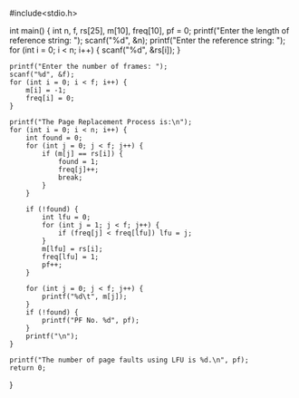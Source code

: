 #include<stdio.h>

int main() {
    int n, f, rs[25], m[10], freq[10], pf = 0;
    printf("Enter the length of reference string: ");
    scanf("%d", &n);
    printf("Enter the reference string: ");
    for (int i = 0; i < n; i++) {
        scanf("%d", &rs[i]);
    }

    printf("Enter the number of frames: ");
    scanf("%d", &f);
    for (int i = 0; i < f; i++) {
        m[i] = -1;
        freq[i] = 0;
    }

    printf("The Page Replacement Process is:\n");
    for (int i = 0; i < n; i++) {
        int found = 0;
        for (int j = 0; j < f; j++) {
            if (m[j] == rs[i]) {
                found = 1;
                freq[j]++;
                break;
            }
        }

        if (!found) {
            int lfu = 0;
            for (int j = 1; j < f; j++) {
                if (freq[j] < freq[lfu]) lfu = j;
            }
            m[lfu] = rs[i];
            freq[lfu] = 1;
            pf++;
        }

        for (int j = 0; j < f; j++) {
            printf("%d\t", m[j]);
        }
        if (!found) {
            printf("PF No. %d", pf);
        }
        printf("\n");
    }

    printf("The number of page faults using LFU is %d.\n", pf);
    return 0;
}
